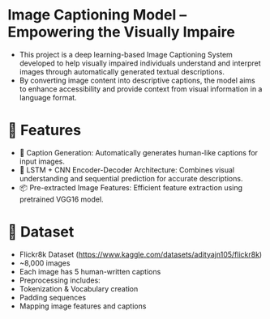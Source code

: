 # Image Captioning Model – Empowering the Visually Impaire
- This project is a deep learning-based Image Captioning System developed to help visually impaired individuals understand and interpret images through automatically generated textual descriptions.
- By converting image content into descriptive captions, the model aims to enhance accessibility and provide context from visual information in a language format.

  

 # :rocket: Features
- 🧾 Caption Generation: Automatically generates human-like captions for input images.
- 🧠 LSTM + CNN Encoder-Decoder Architecture: Combines visual understanding and sequential prediction for accurate descriptions.
- 📦 Pre-extracted Image Features: Efficient feature extraction using pretrained VGG16 model.

  


# :rocket: Dataset
- Flickr8k Dataset (https://www.kaggle.com/datasets/adityajn105/flickr8k)
- ~8,000 images
- Each image has 5 human-written captions
- Preprocessing includes:
- Tokenization & Vocabulary creation
- Padding sequences
- Mapping image features and captions



  


